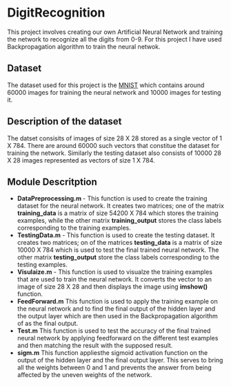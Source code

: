 # DigitRecognition
This project involves creating our own Artificial Neural Network and training the network to recognize all the digits from 0-9. For this project I have used Backpropagation algorithm to train the neural netwok.
## Dataset 
The dataset used for this project is the [MNIST](http://yann.lecun.com/exdb/mnist/) which contains around 60000 images for training the neural network and 10000 images for testing it.
## Description of the dataset
The datset consisits of images of size 28 X 28 stored as a single vector of 1 X 784. There are around 60000 such vectors that constitue the dataset for training the network. Similarly the testing dataset also consists of 10000 28 X 28 images represented as vectors of size 1 X 784.
## Module Descritption
* <strong>DataPreprocessing.m </strong>-
	This function is used to create the training dataset for the neural network. It creates two matrices; one of the matrix **training_data** is a matrix of size 54200 X 784 which stores the training examples, while the other matrix **training_output** stores the class labels corresponding to the training examples.
* <strong>TestingData.m</strong> -
	This function is used to create the testing dataset. It creates two matrices; on of the matrices **testing_data** is a matrix of size 10000 X 784 which is used to test the final trained neural network. The other matrix **testing_output** store the class labels corresponding to the testing examples.
* <strong>Visulaize.m</strong> -
	This function is used to visualze the training examples that are used to train the neural network. It converts the vector to an image of size 28 X 28 and then displays the image using **imshow()** function.
* <strong>FeedForward.m</strong>
	This function is used to apply the training example on the neural network and to find the final output of the hidden layer and the output layer which are then used in the Backpropagation algorithm of as the final output.
* <strong>Test.m</strong>
	This function is used to test the accuracy of the final trained neural network by applying feedforward on the different test examples and then matching the result with the supposed result.
* <strong>sigm.m</strong>
	This function appliesthe sigmoid activation function on the output of the hidden layer and the final output layer. This serves to bring all the weights between 0 and 1 and prevents the answer from being affected by the uneven weights of the network.
